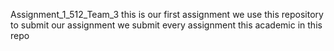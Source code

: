 Assignment_1_512_Team_3
this is our first assignment
we use this repository to submit our assignment
we submit every assignment this academic in this repo 
